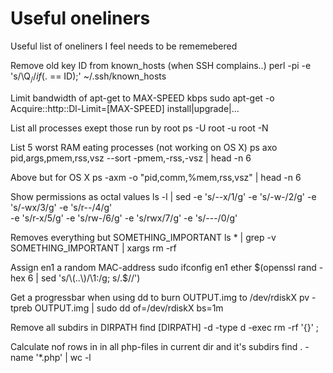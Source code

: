# Useful oneliners

Useful list of oneliners I feel needs to be rememebered

Remove old key ID from known_hosts (when SSH complains..)
	perl -pi -e 's/\Q$_// if ($. == ID);' ~/.ssh/known_hosts

Limit bandwidth of apt-get to MAX-SPEED kbps
	sudo apt-get -o Acquire::http::Dl-Limit=[MAX-SPEED] install|upgrade|...

List all processes exept those run by root
	ps -U root -u root -N

List 5 worst RAM eating processes (not working on OS X)
	ps axo pid,args,pmem,rss,vsz --sort -pmem,-rss,-vsz | head -n 6

Above but for OS X
	ps -axm -o "pid,comm,%mem,rss,vsz" | head -n 6

Show permissions as octal values 
	ls -l | sed -e 's/--x/1/g' -e 's/-w-/2/g' -e 's/-wx/3/g' -e 's/r--/4/g' \
	-e 's/r-x/5/g' -e 's/rw-/6/g' -e 's/rwx/7/g' -e 's/---/0/g'

Removes everything but SOMETHING_IMPORTANT
	ls * | grep -v SOMETHING_IMPORTANT | xargs rm -rf

Assign en1 a random MAC-address
	sudo ifconfig en1 ether $(openssl rand -hex 6 | sed 's/\(..\)/\1:/g; s/.$//')

Get a progressbar when using dd to burn OUTPUT.img to /dev/rdiskX
	pv -tpreb OUTPUT.img | sudo  dd of=/dev/rdiskX bs=1m

Remove all subdirs in DIRPATH
	find [DIRPATH] -d -type d -exec rm -rf '{}' \;

Calculate nof rows in in all php-files in current dir and it's subdirs
	find . -name '*.php' | wc -l
